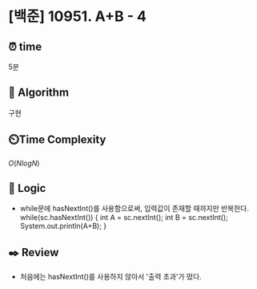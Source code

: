 # [백준] 10951. A+B - 4
 
## ⏰  **time**
5분

## :pushpin: **Algorithm**
구현

## ⏲️**Time Complexity**
$O(NlogN)$

## :round_pushpin: **Logic**
- while문에 hasNextInt()를 사용함으로써, 입력값이 존재할 때까지만 반복한다.
    while(sc.hasNextInt()) {
            int A = sc.nextInt();
            int B = sc.nextInt();
            System.out.println(A+B);
        }

## :black_nib: **Review**
- 처음에는 hasNextInt()를 사용하지 않아서 '출력 초과'가 떴다.
